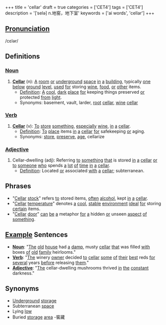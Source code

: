 +++
title = 'cellar'
draft = true
categories = ['CET4']
tags = ['CET4']
description = '[ˈselə] n.地窑，地下室'
keywords = ['ai words', 'cellar']
+++

## [Pronunciation](/post/pronunciation/)
/cɛlər/

## Definitions
### [Noun](/post/noun/)
1. **[Cellar](/post/cellar/)** (n): [A](/post/a/) [room](/post/room/) [or](/post/or/) [underground](/post/underground/) [space](/post/space/) [in](/post/in/) [a](/post/a/) [building](/post/building/), typically [one](/post/one/) [below](/post/below/) [ground](/post/ground/) [level](/post/level/), [used](/post/used/) [for](/post/for/) storing [wine](/post/wine/), [food](/post/food/), [or](/post/or/) [other](/post/other/) items.
   - [Definition](/post/definition/): [A](/post/a/) [cool](/post/cool/), [dark](/post/dark/) [place](/post/place/) [for](/post/for/) keeping things preserved [or](/post/or/) protected [from](/post/from/) [light](/post/light/).
   - Synonyms: basement, vault, larder, [root](/post/root/) [cellar](/post/cellar/), [wine](/post/wine/) [cellar](/post/cellar/)

### [Verb](/post/verb/)
1. **[Cellar](/post/cellar/)** (v): [To](/post/to/) [store](/post/store/) [something](/post/something/), [especially](/post/especially/) [wine](/post/wine/), [in](/post/in/) [a](/post/a/) [cellar](/post/cellar/).
   - [Definition](/post/definition/): [To](/post/to/) [place](/post/place/) items [in](/post/in/) [a](/post/a/) [cellar](/post/cellar/) [for](/post/for/) safekeeping [or](/post/or/) aging.
   - Synonyms: [store](/post/store/), [preserve](/post/preserve/), [age](/post/age/), cellarize

### [Adjective](/post/adjective/)
1. Cellar-dwelling (adj): Referring [to](/post/to/) [something](/post/something/) [that](/post/that/) is stored [in](/post/in/) [a](/post/a/) [cellar](/post/cellar/) [or](/post/or/) [to](/post/to/) [someone](/post/someone/) [who](/post/who/) spends [a](/post/a/) [lot](/post/lot/) [of](/post/of/) [time](/post/time/) [in](/post/in/) [a](/post/a/) [cellar](/post/cellar/).
   - [Definition](/post/definition/): Located [or](/post/or/) associated [with](/post/with/) [a](/post/a/) [cellar](/post/cellar/); subterranean.

## Phrases
- "[Cellar](/post/cellar/) [stock](/post/stock/)" refers [to](/post/to/) stored items, [often](/post/often/) [alcohol](/post/alcohol/), kept [in](/post/in/) [a](/post/a/) [cellar](/post/cellar/).
- "[Cellar](/post/cellar/) [temperature](/post/temperature/)" denotes [a](/post/a/) [cool](/post/cool/), [stable](/post/stable/) [environment](/post/environment/) [ideal](/post/ideal/) [for](/post/for/) storing [certain](/post/certain/) items.
- "[Cellar](/post/cellar/) [door](/post/door/)" [can](/post/can/) [be](/post/be/) [a](/post/a/) metaphor [for](/post/for/) [a](/post/a/) hidden [or](/post/or/) unseen [aspect](/post/aspect/) [of](/post/of/) [something](/post/something/).

## [Example](/post/example/) Sentences
- **[Noun](/post/noun/)**: "[The](/post/the/) [old](/post/old/) [house](/post/house/) had [a](/post/a/) [damp](/post/damp/), musty [cellar](/post/cellar/) [that](/post/that/) was filled [with](/post/with/) boxes [of](/post/of/) [old](/post/old/) [family](/post/family/) heirlooms."
- **[Verb](/post/verb/)**: "[The](/post/the/) winery [owner](/post/owner/) decided [to](/post/to/) [cellar](/post/cellar/) [some](/post/some/) [of](/post/of/) [their](/post/their/) [best](/post/best/) reds [for](/post/for/) [several](/post/several/) years [before](/post/before/) releasing [them](/post/them/)."
- **[Adjective](/post/adjective/)**: "[The](/post/the/) cellar-dwelling mushrooms thrived [in](/post/in/) [the](/post/the/) [constant](/post/constant/) darkness."

## Synonyms
- [Underground](/post/underground/) [storage](/post/storage/)
- Subterranean [space](/post/space/)
- Lying [low](/post/low/)
- Buried [storage](/post/storage/) [area](/post/area/)
-窖藏
